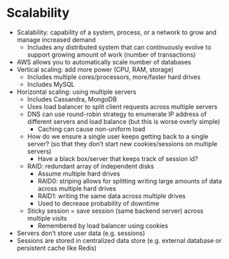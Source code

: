 # Scalability

* Scalability: capability of a system, process, or a network to grow and manage increased demand
    * Includes any distributed system that can continuously evolve to support growing amount of work (number of transactions)
* AWS allows you to automatically scale number of databases
* Vertical scaling: add more power (CPU, RAM, storage)
    * Includes multiple cores/processors, more/faster hard drives
    * Includes MySQL
* Horizontal scaling: using multiple servers
    * Includes Cassandra, MongoDB
    * Uses load balancer to split client requests across multiple servers
    * DNS can use round-robin strategy to enumerate IP address of different servers and load balance (but this is worse overly simple)
        * Caching can cause non-uniform load
    * How do we ensure a single user keeps getting back to a single server? (so that they don’t start new cookies/sessions on multiple servers)
        * Have a black box/server that keeps track of session id?
    * RAID: redundant array of independent disks
        * Assume multiple hard drives
        * RAID0: striping allows for splitting writing large amounts of data across multiple hard drives
        * RAID1: writing the same data across multiple drives
        * Used to decrease probability of downtime
    * Sticky session = save session (same backend server) across multiple visits
        * Remembered by load balancer using cookies
* Servers don’t store user data (e.g. sessions)
* Sessions are stored in centralized data store (e.g. external database or persistent cache like Redis)
